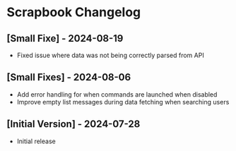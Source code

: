 # Scrapbook Changelog

## [Small Fixe] - 2024-08-19

- Fixed issue where data was not being correctly parsed from API

## [Small Fixes] - 2024-08-06

- Add error handling for when commands are launched when disabled
- Improve empty list messages during data fetching when searching users

## [Initial Version] - 2024-07-28

- Initial release

